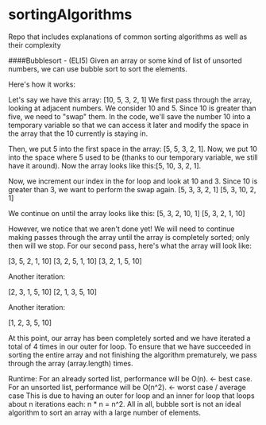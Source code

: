 # sortingAlgorithms
Repo that includes explanations of common sorting algorithms as well as their complexity


####Bubblesort - (ELI5)
Given an array or some kind of list of unsorted numbers, we can use bubble sort to sort the elements.

Here's how it works:

Let's say we have this array: [10, 5, 3, 2, 1]
We first pass through the array, looking at adjacent numbers. 
We consider 10 and 5. Since 10 is greater than five, we need to "swap" them. In the code, we'll save the number 10 into a temporary variable so that we can access it later and modify the space in the array that the 10 currently is staying in. 

Then, we put 5 into the first space in the array: [5, 5, 3, 2, 1]. 
Now, we put 10 into the space where 5 used to be (thanks to our temporary variable, we still have it around). 
Now the array looks like this:[5, 10, 3, 2, 1].

Now, we increment our index in the for loop and look at 10 and 3. Since 10 is greater than 3, we want to perform the swap again.
[5, 3, 3, 2, 1]
[5, 3, 10, 2, 1]

We continue on until the array looks like this:
[5, 3, 2, 10, 1]
[5, 3, 2, 1, 10]

However, we notice that we aren't done yet!
We will need to continue making passes through the array until the array is completely sorted; only then will we stop. 
For our second pass, here's what the array will look like:

[3, 5, 2, 1, 10]
[3, 2, 5, 1, 10]
[3, 2, 1, 5, 10]

Another iteration:

[2, 3, 1, 5, 10]
[2, 1, 3, 5, 10]

Another iteration:

[1, 2, 3, 5, 10]

At this point, our array has been completely sorted and we have iterated a total of 4 times in our outer for loop. To ensure that we have succeeded in sorting the entire array and not finishing the algorithm prematurely, we pass through the array (array.length) times. 

Runtime:
For an already sorted list, performance will be O(n). <- best case.
For an unsorted list, performance will be O(n^2). <- worst case / average case
This is due to having an outer for loop and an inner for loop that loops about n iterations each: n * n = n^2. 
All in all, bubble sort is not an ideal algorithm to sort an array with a large number of elements. 













